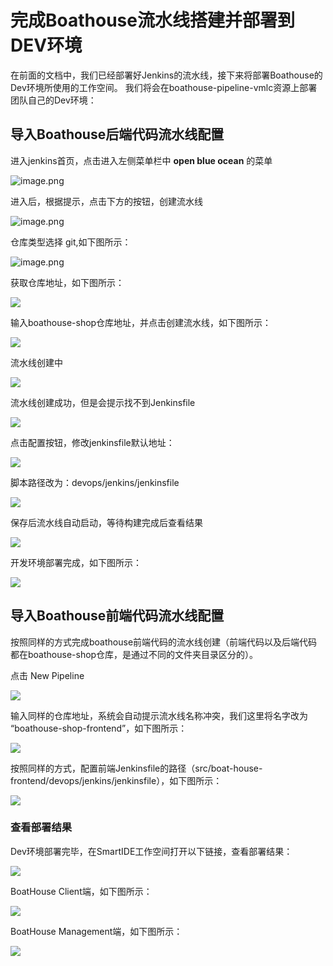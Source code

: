 # 完成Boathouse流水线搭建并部署到DEV环境

在前面的文档中，我们已经部署好Jenkins的流水线，接下来将部署Boathouse的Dev环境所使用的工作空间。
我们将会在boathouse-pipeline-vmlc资源上部署团队自己的Dev环境：


## 导入Boathouse后端代码流水线配置

进入jenkins首页，点击进入左侧菜单栏中 **open blue ocean** 的菜单

![image.png](.attachments/image-36a3e741-2840-4470-a045-2a00503ad262.png)

进入后，根据提示，点击下方的按钮，创建流水线

![image.png](.attachments/image-b33842d4-c08a-49c5-8621-c1560d31492a.png)

仓库类型选择 git,如下图所示：

![image.png](.attachments/jenkins01.png)

获取仓库地址，如下图所示：

![](images/20221026151816.png)  

输入boathouse-shop仓库地址，并点击创建流水线，如下图所示：

![](images/20221026152205.png)  

流水线创建中

![](images/20221026152241.png)  

流水线创建成功，但是会提示找不到Jenkinsfile

![](images/20221026152313.png)  

点击配置按钮，修改jenkinsfile默认地址：

![](images/20221026152341.png)  

脚本路径改为：devops/jenkins/jenkinsfile

![](images/20221026152430.png)  

保存后流水线自动启动，等待构建完成后查看结果

![](images/20221026152531.png)  

开发环境部署完成，如下图所示：

![](images/20221026153257.png)  

## 导入Boathouse前端代码流水线配置

按照同样的方式完成boathouse前端代码的流水线创建（前端代码以及后端代码都在boathouse-shop仓库，是通过不同的文件夹目录区分的）。

点击 New Pipeline

![](images/20221026152736.png)  

输入同样的仓库地址，系统会自动提示流水线名称冲突，我们这里将名字改为 “boathouse-shop-frontend”，如下图所示：

![](images/20221026152911.png)  

按照同样的方式，配置前端Jenkinsfile的路径（src/boat-house-frontend/devops/jenkins/jenkinsfile），如下图所示：

![](images/20221026153128.png)  


### 查看部署结果

Dev环境部署完毕，在SmartIDE工作空间打开以下链接，查看部署结果：

![](images/20221026164722.png)  

BoatHouse Client端，如下图所示：

![](images/20221026172718.png)  

BoatHouse Management端，如下图所示：

![](images/20221026172807.png)  

